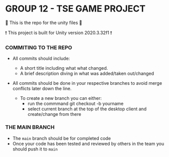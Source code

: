 # GROUP 12 - TSE GAME PROJECT

🌟 This is the repo for the unity files 🌟

❗ This project is built for Unity version 2020.3.32f1 ❗

### COMMITING TO THE REPO
- All commits should include:
  -  A short title including what what changed.
  -  A brief description diving in what was added/taken out/changed

- All commits should be done in your respective branches to avoid merge conflicts later down the line.
  - To create a new branch you can either:
    - run the commmand git checkout -b yourname
    - select current branch at the top of the desktop client and create/change from there

### THE MAIN BRANCH
- The `main` branch should be for completed code
- Once your code has been tested and reviewed by others in the team you should push it to `main`
